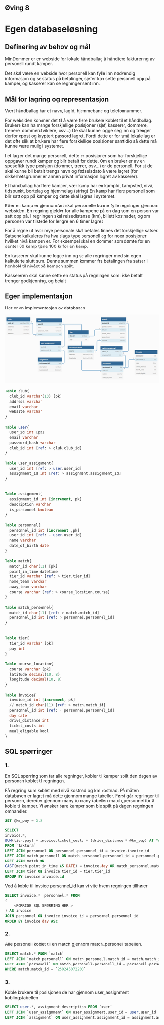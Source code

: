 ## Øving 8
# Egen databaseløsning

## Definering av behov og mål

MinDommer er en webside for lokale håndballag å håndtere fakturering av personell rundt kamper.

Det skal være en webside hvor personell kan fylle inn nødvendig informasjon og se status på betalinger, sjefer kan 
sette personell opp på kamper, og kasserer kan se regninger sent inn.

## Mål for lagring og representasjon

Vært håndballag har et navn, lagId, hjemmebane og telefonnummer.

For websiden kommer det til å være flere brukere koblet til et håndballag. 
Brukere kan ha mange forskjellige posisjoner (sjef, kasserer, dommere, trenere, dommerutviklere, osv...)
De skal kunne logge seg inn og trenger derfor epost og kryptert passord lagret.
Fordi dette er for små lokale lag er det ofte slik at brukere har flere forskjellige posisjoner samtidig så dette må kunne være mulig i systemet.

I et lag er det mange personell, dette er posisjoner som har forskjellige oppgaver rundt kamper og blir betalt for dette.
Om en bruker er av en spesefikk type posisjon (dommer, trener, osv...) er de personell.
For at de skal kunne bli betalt trengs navn og fødselsdato å være lagret (for sikkerhetsgrunner er annen privat informasjon lagret av kasserer).

Et håndballag har flere kamper, vær kamp har en kampId, kampsted, nivå, tidspunkt, bortelag og hjemmelag (string)
En kamp har flere personell som blir satt opp på kamper og dette skal lagres i systemet.

Etter en kamp er gjennomført skal personelle kunne fylle regninger gjennom websiden.
En regning gjelder for alle kampene på en dag som en person var satt opp på.
I regningen skal reisedistanse (km), billett kostnader, og om personen var tilstede for lengre en 6 timer lagres

For å regne ut hvor mye personale skal betales finnes det forskjellige satser.
Satsene kalkuleres fra hva slags type personell og for noen posisjoner hvilket nivå kampen er.
For eksempel skal en dommer som dømte for en Jenter 09 kamp tjene 100 kr for en kamp.

En kasserer skal kunne logge inn og se alle regninger med sin egen kalkulerte slutt sum.
Denne summen kommer fra betalingen fra satser i henhold til nivået på kampen spilt.

Kassereren skal kunne sette en status på regningen som: ikke betalt, trenger godkjenning, og betalt

## Egen implementasjon

Her er en implementasjon av databasen

![](ER_diagram.jpg)

<!-- Embedded iframe to site, not included because it will probably go offline/lose support at some point -->
<!-- <iframe width="560" height="315" src='https://dbdiagram.io/embed/5fa834f73a78976d7b7b01eb'> </iframe> -->


```sql
Table club{
  club_id varchar(13) [pk]
  address varchar
  email varchar
  website varchar
}

Table user{
  user_id int [pk]
  email varchar
  password_hash varchar
  club_id int [ref: > club.club_id]
}

Table user_assignment{
  user_id int [ref: > user.user_id]
  assignment_id int [ref: > assignment.assignment_id]
}


Table assignment{
  assignment_id int [increment, pk]
  description varchar
  is_personnel boolean
}

Table personnel{
  personnel_id int [increment ,pk]
  user_id int [ref: - user.user_id]
  name varchar
  date_of_birth date
}

Table match{
  match_id char(11) [pk]
  point_in_time datetime
  tier_id varchar [ref: > tier.tier_id]
  home_team varchar
  away_team varchar
  course varchar [ref: > course_location.course]
}

Table match_personnel{
  match_id char(11) [ref: > match.match_id]
  personnel_id int [ref: > personnel.personnel_id]
}


Table tier{
  tier_id varchar [pk]
  pay int
}

Table course_location{
  course varchar [pk]
  latitude decimal(10, 8)
  longitude decimal(10, 8)
}

Table invoice{
  invoice_id int [increment, pk]
  // match_id char(11) [ref: > match.match_id]
  personnel_id int [ref: - personnel.personnel_id]
  day date
  drive_distance int
  ticket_costs int
  meal_eligable bool
}
```

## SQL spørringer

### 1.
En SQL spørring som tar alle regninger, kobler til kamper spilt den dagen av personen koblet til regningen. 
<!-- Dette er det som brukes idag, noe forandring er nødvendig for versjonen vist her. -->



Få regning sum koblet med nivå kostnad og km kostnad. 
På måten databasen er lagret må dette gjennom mange tabeller.
Først går regninger til personen, deretter gjennom many to many tabellen match_personnel for å koble til kamper.
Vi ønsker bare kamper som ble spilt på dagen regningen omhandler.


```sql
SET @km_pay = 3.5
```
```sql
SELECT 
invoice.*, 
SUM(tier.pay) + invoice.ticket_costs + (drive_distance * @km_pay) AS "sum" 
FROM `faktura`
LEFT JOIN personnel ON personnel.personnel_id = invoice.invoice_id
LEFT JOIN match_personell ON match_personnel.personnel_id = personnel.personnel_id
LEFT JOIN match ON 
CAST(match.point_in_time AS DATE) = invoice.day OR match_personnel.match_id = match.match_id
LEFT JOIN tier ON invoice.tier_id = tier.tier_id
GROUP BY invoice.invoice.id
```


Ved å koble til invoice personnel_id kan vi vite hvem regningen tillhører
```sql
SELECT invoice.*, personnel.* FROM 
(
    <FORRIGE SQL SPØRRING HER >
) AS invoice 
JOIN personnel ON invoice.invoice_id = personnel.personnel_id 
ORDER BY invoice.day ASC
```

### 2.
Alle personell koblet til en match gjennom match_personell tabellen.

```sql
SELECT match.* FROM `match`
LEFT JOIN `match_personell` ON match_personell.match_id = match.match_id
LEFT JOIN `personell` ON match_personell.personell_id = personell.personell_id
WHERE match.match_id = `250245072200`
```

### 3.
Koble brukere til posisjonen de har gjennom user_assignment koblingstabellen 

```sql
SELECT user.*, assignment.description FROM `user`
LEFT JOIN `user_assignment` ON user_assignment.user_id = user.user_id
LEFT JOIN `assignment` ON user_assignment.assignment_id = assignment.assignment_id
```